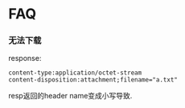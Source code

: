 # FAQ
### 无法下载
response:
```
content-type:application/octet-stream
content-disposition:attachment;filename="a.txt"
```

resp返回的header name变成小写导致.